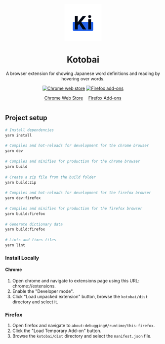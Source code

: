<div align="center">
<img src="public/icon.png" alt="logo" height="120px" />

# Kotobai

A browser extension for showing Japanese word definitions and reading by hovering over words.

<div>
	<a href="" style="display: inline-block">
    <img src="https://user-images.githubusercontent.com/22908993/166417152-f870bfbd-1770-4c28-b69d-a7303aebc9a6.png" alt="Chrome web store" />
    <p>Chrome Web Store</p>
  </a>
  <a href="" style="display: inline-block">
    <img src="https://user-images.githubusercontent.com/22908993/166417727-3481fef4-00e5-4cf0-bb03-27fb880d993c.png" alt="Firefox add-ons" />
    <p>Firefox Add-ons</p>
  </a>
</div>
</div>

## Project setup

```bash
# Install dependencies
yarn install

# Compiles and hot-reloads for development for the chrome browser
yarn dev

# Compiles and minifies for production for the chrome browser
yarn build

# Create a zip file from the build folder
yarn build:zip

# Compiles and hot-reloads for development for the firefox browser
yarn dev:firefox

# Compiles and minifies for production for the firefox browser
yarn build:firefox

# Generate dictionary data
yarn build:firefox

# Lints and fixes files
yarn lint
```

### Install Locally

#### Chrome

1. Open chrome and navigate to extensions page using this URL: chrome://extensions.
2. Enable the "Developer mode".
3. Click "Load unpacked extension" button, browse the `kotobai/dist` directory and select it.

### Firefox

1. Open firefox and navigate to `about:debugging#/runtime/this-firefox`.
2. Click the "Load Temporary Add-on" button.
3. Browse the `kotobai/dist` directory and select the `manifest.json` file.
